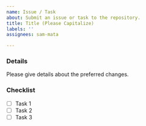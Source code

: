 ```yaml
---
name: Issue / Task
about: Submit an issue or task to the repository.
title: Title (Please Capitalize)
labels: ''
assignees: sam-mata

---
```


### Details
Please give details about the preferred changes.


### Checklist
- [ ] Task 1
- [ ] Task 2
- [ ] Task 3
